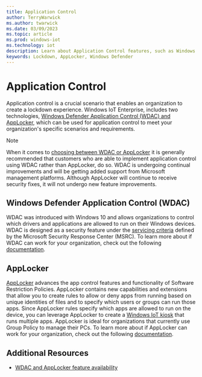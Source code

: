 ```yaml
---
title: Application Control
author: TerryWarwick
ms.author: twarwick
ms.date: 03/09/2023
ms.topic: article
ms.prod: windows-iot
ms.technology: iot
description: Learn about Application Control features, such as Windows Defender Application Control (WDAC) and AppLocker, in Windows IoT Enterprise.
keywords: Lockdown, AppLocker, Windows Defender
---
```


# Application Control
Application control is a crucial scenario that enables an organization to create a lockdown experience. Windows IoT Enterprise, includes two technologies, [Windows Defender Application Control (WDAC) and AppLocker](/windows/security/threat-protection/windows-defender-application-control/wdac-and-applocker-overview), which can be used for application control to meet your organization's specific scenarios and requirements.

> [!NOTE]
> When it comes to [choosing between WDAC or AppLocker](/windows/security/threat-protection/windows-defender-application-control/wdac-and-applocker-overview#choose-when-to-use-wdac-or-applocker) it is generally recommended that customers who are able to implement application control using WDAC rather than AppLocker, do so. WDAC is undergoing continual improvements and will be getting added support from Microsoft management platforms. Although AppLocker will continue to receive security fixes, it will not undergo new feature improvements.

## Windows Defender Application Control (WDAC)
WDAC was introduced with Windows 10 and allows organizations to control which drivers and applications are allowed to run on their Windows devices. WDAC is designed as a security feature under the [servicing criteria](https://www.microsoft.com/msrc/windows-security-servicing-criteria) defined by the Microsoft Security Response Center (MSRC). To learn more about if WDAC can work for your organization, check out the following [documentation](/windows/security/threat-protection/windows-defender-application-control/windows-defender-application-control-deployment-guide).

## AppLocker
[AppLocker](/windows/security/threat-protection/windows-defender-application-control/applocker/what-is-applocker) advances the app control features and functionality of Software Restriction Policies. AppLocker contains new capabilities and extensions that allow you to create rules to allow or deny apps from running based on unique identities of files and to specify which users or groups can run those apps. Since AppLocker rules specify which apps are allowed to run on the device, you can leverage AppLocker to create a [Windows IoT kiosk](/windows/configuration/lock-down-windows-10-applocker) that runs multiple apps. AppLocker is ideal for organizations that currently use Group Policy to manage their PCs. To learn more about if AppLocker can work for your organization, check out the following [documentation](/windows/security/threat-protection/windows-defender-application-control/applocker/applocker-overview).

## Additional Resources
* [WDAC and AppLocker feature availability](/windows/security/threat-protection/windows-defender-application-control/feature-availability)
